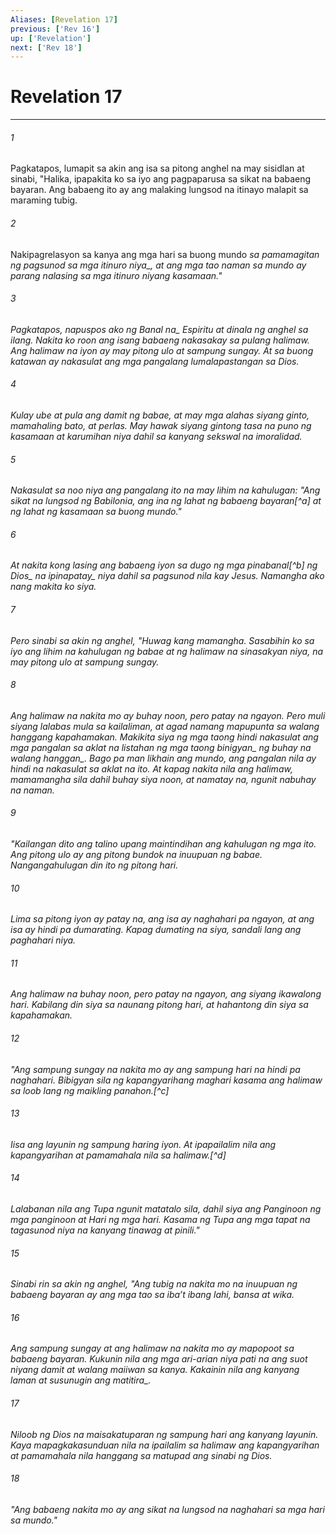```yaml
---
Aliases: [Revelation 17]
previous: ['Rev 16']
up: ['Revelation']
next: ['Rev 18']
---
```

# Revelation 17

***






















###### 1 










Pagkatapos, lumapit sa akin ang isa sa pitong anghel na may sisidlan at sinabi, "Halika, ipapakita ko sa iyo ang pagpaparusa sa sikat na babaeng bayaran. Ang babaeng ito ay ang malaking lungsod na itinayo malapit sa maraming tubig. 





















###### 2 










Nakipagrelasyon sa kanya ang mga hari sa buong mundo <i class="trans-change">sa pamamagitan ng pagsunod sa mga itinuro niya_, at ang mga tao naman sa mundo ay parang nalasing sa mga itinuro niyang kasamaan." 





















###### 3 










Pagkatapos, napuspos ako ng <i class="trans-change">Banal na_ Espiritu at dinala ng anghel sa ilang. Nakita ko roon ang isang babaeng nakasakay sa pulang halimaw. Ang halimaw na iyon ay may pitong ulo at sampung sungay. At sa buong katawan ay nakasulat ang mga pangalang lumalapastangan sa Dios. 





















###### 4 










Kulay ube at pula ang damit ng babae, at may mga alahas siyang ginto, mamahaling bato, at perlas. May hawak siyang gintong tasa na puno ng kasamaan at karumihan niya dahil sa kanyang sekswal na imoralidad. 





















###### 5 










Nakasulat sa noo niya ang pangalang ito na may lihim na kahulugan: "Ang sikat na lungsod ng Babilonia, ang ina ng lahat ng babaeng bayaran[^a] at ng lahat ng kasamaan sa buong mundo." 





















###### 6 










At nakita kong lasing ang babaeng iyon sa dugo ng mga pinabanal[^b] <i class="trans-change">ng Dios_ na <i class="trans-change">ipinapatay_ niya dahil sa pagsunod nila kay Jesus. Namangha ako nang makita ko siya. 





















###### 7 










Pero sinabi sa akin ng anghel, "Huwag kang mamangha. Sasabihin ko sa iyo ang lihim na kahulugan ng babae at ng halimaw na sinasakyan niya, na may pitong ulo at sampung sungay. 





















###### 8 










Ang halimaw na nakita mo ay buhay noon, pero patay na ngayon. Pero muli siyang lalabas mula sa kailaliman, at agad namang mapupunta sa walang hanggang kapahamakan. Makikita siya ng mga taong hindi nakasulat ang mga pangalan sa aklat <i class="trans-change">na listahan ng mga taong binigyan_ ng buhay <i class="trans-change">na walang hanggan_. Bago pa man likhain ang mundo, ang pangalan nila ay hindi na nakasulat sa aklat na ito. At kapag nakita nila ang halimaw, mamamangha sila dahil buhay siya noon, at namatay na, ngunit nabuhay na naman. 





















###### 9 










"Kailangan dito ang talino upang maintindihan ang kahulugan ng mga ito. Ang pitong ulo ay ang pitong bundok na inuupuan ng babae. Nangangahulugan din ito ng pitong hari. 





















###### 10 










Lima sa pitong iyon ay patay na, ang isa ay naghahari pa ngayon, at ang isa ay hindi pa dumarating. Kapag dumating na siya, sandali lang ang paghahari niya. 





















###### 11 










Ang halimaw na buhay noon, pero patay na ngayon, ang siyang ikawalong hari. Kabilang din siya sa naunang pitong hari, at hahantong din siya sa kapahamakan. 





















###### 12 










"Ang sampung sungay na nakita mo ay ang sampung hari na hindi pa naghahari. Bibigyan sila ng kapangyarihang maghari kasama ang halimaw sa loob lang ng maikling panahon.[^c] 





















###### 13 










Iisa ang layunin ng sampung haring iyon. At ipapailalim nila ang kapangyarihan at pamamahala nila sa halimaw.[^d] 





















###### 14 










Lalabanan nila ang Tupa ngunit matatalo sila, dahil siya ang Panginoon ng mga panginoon at Hari ng mga hari. Kasama ng Tupa ang mga tapat na tagasunod niya na kanyang tinawag at pinili." 





















###### 15 










Sinabi rin sa akin ng anghel, "Ang tubig na nakita mo na inuupuan ng babaeng bayaran ay ang mga tao sa ibaʼt ibang lahi, bansa at wika. 





















###### 16 










Ang sampung sungay at ang halimaw na nakita mo ay mapopoot sa babaeng bayaran. Kukunin nila ang mga ari-arian niya pati na ang suot niyang damit at walang maiiwan sa kanya. Kakainin nila ang kanyang laman at susunugin <i class="trans-change">ang matitira_. 





















###### 17 










Niloob ng Dios na maisakatuparan ng sampung hari ang kanyang layunin. Kaya mapagkakasunduan nila na ipailalim sa halimaw ang kapangyarihan at pamamahala nila hanggang sa matupad ang sinabi ng Dios. 





















###### 18 










"Ang babaeng nakita mo ay ang sikat na lungsod na naghahari sa mga hari sa mundo."

